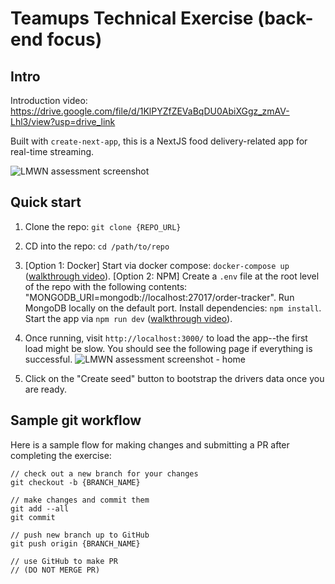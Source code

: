 # Teamups Technical Exercise (back-end focus)

## Intro

Introduction video: https://drive.google.com/file/d/1KlPYZfZEVaBqDU0AbiXGgz_zmAV-Lhl3/view?usp=drive_link

Built with `create-next-app`, this is a NextJS food delivery-related app for real-time streaming.

![LMWN assessment screenshot](https://teamupsgeneral.blob.core.windows.net/teamupspublic/sr-backend-assessment/LMWN%20assessment%20screenshot%20-%20order%20tracker.png)

## Quick start

1. Clone the repo: `git clone {REPO_URL}`

2. CD into the repo: `cd /path/to/repo`

3. [Option 1: Docker] Start via docker compose: `docker-compose up` ([walkthrough video](https://drive.google.com/file/d/1KxLL6f6pW1WPBKgm6TxHHyO4Io1OAkXd/view?usp=drive_link)). [Option 2: NPM] Create a `.env` file at the root level of the repo with the following contents: "MONGODB_URI=mongodb://localhost:27017/order-tracker". Run MongoDB locally on the default port. Install dependencies: `npm install`. Start the app via `npm run dev` ([walkthrough video](https://drive.google.com/file/d/1IKbLUl06zIXee_g8XQOx15vj4tRc9F7e/view?usp=drive_link)).

4. Once running, visit `http://localhost:3000/` to load the app--the first load might be slow. You should see the following page if everything is successful.
![LMWN assessment screenshot - home](https://teamupsgeneral.blob.core.windows.net/teamupspublic/sr-backend-assessment/LMWN%20assessment%20screenshot%20-%20home.png)

5. Click on the "Create seed" button to bootstrap the drivers data once you are ready.

## Sample git workflow

Here is a sample flow for making changes and submitting a PR after completing the exercise:

```
// check out a new branch for your changes
git checkout -b {BRANCH_NAME}

// make changes and commit them
git add --all
git commit

// push new branch up to GitHub
git push origin {BRANCH_NAME}

// use GitHub to make PR
// (DO NOT MERGE PR)
```
